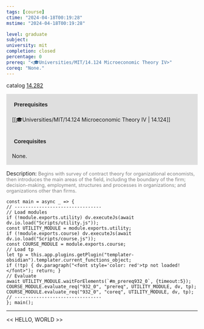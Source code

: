 ```yaml
---
tags: [course]
ctime: "2024-04-18T00:19:28"
mstime: "2024-04-18T00:19:28"

level: graduate
subject: 
university: mit
completion: closed
percentage: 0
prereq: "<🎓Universities/MIT/14.124 Microeconomic Theory IV>"
coreq: "None."
---
```


catalog [14.282](http://student.mit.edu/catalog/m14a.html#14.282)

<span style="display: block; padding: 15px; background-color: rgb(100, 100, 100, 0.2);"><font id="m_prereq932_0" style="display: block; font-family: Arial, sans-serif; font-weight: bold; padding: 5px">Prerequisites</font><br><span id="prereq932_0">[[🎓Universities/MIT/14.124 Microeconomic Theory IV | 14.124]]</span></span>
<span style="display: block; padding: 15px; background-color: rgb(100, 100, 100, 0.2);"><font id="m_coreq932_0" style="display: block; font-family: Arial, sans-serif; font-weight: bold; padding: 5px">Corequisites</font><br><span id="coreq932_0">None.</span></span>

<font style="">Description:</font>
<font style="color: grey; font-size: 0.8rem;">Begins with survey of contract theory for organizational economists, then introduces the main areas of the field, including the boundary of the firm; decision-making, employment, structures and processes in organizations; and organizations other than firms.</font>

```dataviewjs
const main = async _ => {
// --------------------------------
// Load modules
if (!module.exports.utility) dv.executeJs(await dv.io.load("Scripts/utility.js"));
const UTILITY_MODULE = module.exports.utility;
if (!module.exports.course) dv.executeJs(await dv.io.load("Scripts/course.js"));
const COURSE_MODULE = module.exports.course;
// Load tp
let tp = this.app.plugins.getPlugin("templater-obsidian").templater.current_functions_object;
if (!tp) { dv.paragraph("<font style='color: red'>tp not loaded!</font>"); return; }
// Evaluate
await UTILITY_MODULE.waitForElements(`#m_prereq932_0`, {timeout:5});
COURSE_MODULE.evaluate_req("932_0", "prereq", UTILITY_MODULE, dv, tp);
COURSE_MODULE.evaluate_req("932_0", "coreq", UTILITY_MODULE, dv, tp);
// --------------------------------
}; main();
```

---

<< HELLO, WORLD >>
